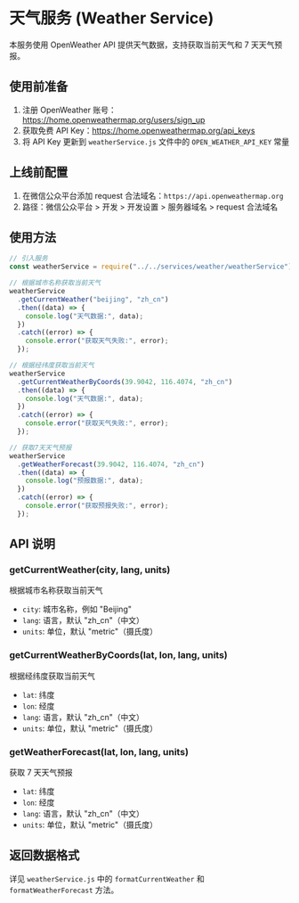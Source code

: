 # 天气服务 (Weather Service)

本服务使用 OpenWeather API 提供天气数据，支持获取当前天气和 7 天天气预报。

## 使用前准备

1. 注册 OpenWeather 账号：https://home.openweathermap.org/users/sign_up
2. 获取免费 API Key：https://home.openweathermap.org/api_keys
3. 将 API Key 更新到 `weatherService.js` 文件中的 `OPEN_WEATHER_API_KEY` 常量

## 上线前配置

1. 在微信公众平台添加 request 合法域名：`https://api.openweathermap.org`
2. 路径：微信公众平台 > 开发 > 开发设置 > 服务器域名 > request 合法域名

## 使用方法

```javascript
// 引入服务
const weatherService = require("../../services/weather/weatherService");

// 根据城市名称获取当前天气
weatherService
  .getCurrentWeather("beijing", "zh_cn")
  .then((data) => {
    console.log("天气数据:", data);
  })
  .catch((error) => {
    console.error("获取天气失败:", error);
  });

// 根据经纬度获取当前天气
weatherService
  .getCurrentWeatherByCoords(39.9042, 116.4074, "zh_cn")
  .then((data) => {
    console.log("天气数据:", data);
  })
  .catch((error) => {
    console.error("获取天气失败:", error);
  });

// 获取7天天气预报
weatherService
  .getWeatherForecast(39.9042, 116.4074, "zh_cn")
  .then((data) => {
    console.log("预报数据:", data);
  })
  .catch((error) => {
    console.error("获取预报失败:", error);
  });
```

## API 说明

### getCurrentWeather(city, lang, units)

根据城市名称获取当前天气

- `city`: 城市名称，例如 "Beijing"
- `lang`: 语言，默认 "zh_cn"（中文）
- `units`: 单位，默认 "metric"（摄氏度）

### getCurrentWeatherByCoords(lat, lon, lang, units)

根据经纬度获取当前天气

- `lat`: 纬度
- `lon`: 经度
- `lang`: 语言，默认 "zh_cn"（中文）
- `units`: 单位，默认 "metric"（摄氏度）

### getWeatherForecast(lat, lon, lang, units)

获取 7 天天气预报

- `lat`: 纬度
- `lon`: 经度
- `lang`: 语言，默认 "zh_cn"（中文）
- `units`: 单位，默认 "metric"（摄氏度）

## 返回数据格式

详见 `weatherService.js` 中的 `formatCurrentWeather` 和 `formatWeatherForecast` 方法。
